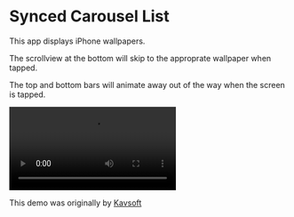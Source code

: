 # Synced Carousel List

This app displays iPhone wallpapers. 

The scrollview at the bottom will skip to the approprate wallpaper when tapped.

The top and bottom bars will animate away out of the way when the screen is tapped. 

![](syncedCarouselList.mov)

This demo was originally by [Kavsoft](https://youtu.be/8MrJwlvfGHQ)
